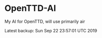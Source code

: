 # OpenTTD-AI
My AI for OpenTTD, will use primarily air

Latest backup: Sun Sep 22 23:57:01 UTC 2019

